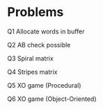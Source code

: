 # Problems


Q1 Allocate words in buffer

Q2 AB check possible

Q3 Spiral matrix

Q4 Stripes matrix

Q5 XO game (Procedural)

Q6 XO game (Object-Oriented)

